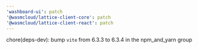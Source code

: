```yaml
---
'washboard-ui': patch
'@wasmcloud/lattice-client-core': patch
'@wasmcloud/lattice-client-react': patch
---
```


chore(deps-dev): bump `vite` from 6.3.3 to 6.3.4 in the npm_and_yarn group

